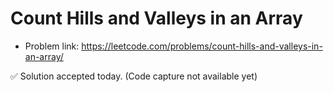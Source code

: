# Count Hills and Valleys in an Array
- Problem link: https://leetcode.com/problems/count-hills-and-valleys-in-an-array/

✅ Solution accepted today. (Code capture not available yet)
